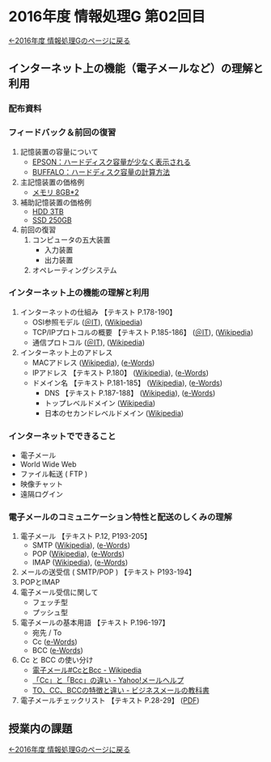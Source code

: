 #  2016年度 情報処理G 第02回目

[←2016年度 情報処理Gのページに戻る](#!lecture/2016infoG.md)

## インターネット上の機能（電子メールなど）の理解と利用

### 配布資料

### フィードバック＆前回の復習

1. 記憶装置の容量について
	- [EPSON：ハードディスク容量が少なく表示される](http://faq.epsondirect.co.jp/faq/edc/app/servlet/relatedqa?QID=011043)
	- [BUFFALO：ハードディスク容量の計算方法](http://faq.buffalo.jp/app/answers/detail/a_id/1087)
2. 主記憶装置の価格例
	- [メモリ 8GB*2](https://www.amazon.co.jp/dp/B009URHXMW)
3. 補助記憶装置の価格例
	- [HDD 3TB](https://www.amazon.co.jp/dp/B015FGGWKU)
	- [SSD 250GB](https://www.amazon.co.jp/dp/B00S1V3FZC)
4. 前回の復習
	1. コンピュータの五大装置
		- 入力装置
		- 出力装置
	2. オペレーティングシステム

### インターネット上の機能の理解と利用

1. インターネットの仕組み 【テキスト P.178-190】
	- OSI参照モデル ([＠IT](http://www.atmarkit.co.jp/ait/articles/0007/19/news001.html)), ([Wikipedia](https://ja.wikipedia.org/wiki/OSI%E5%8F%82%E7%85%A7%E3%83%A2%E3%83%87%E3%83%AB))
	- TCP/IPプロトコルの概要 【テキスト P.185-186】 ([＠IT](http://www.atmarkit.co.jp/ait/articles/0008/10/news002.html)), ([Wikipedia](https://ja.wikipedia.org/wiki/TCP/IP%E3%83%A2%E3%83%87%E3%83%AB))
	- 通信プロトコル ([＠IT](http://www.atmarkit.co.jp/ait/articles/0005/22/news007.html)), ([Wikipedia](https://ja.wikipedia.org/wiki/%E9%80%9A%E4%BF%A1%E3%83%97%E3%83%AD%E3%83%88%E3%82%B3%E3%83%AB))
2. インターネット上のアドレス
	- MACアドレス ([Wikipedia](https://ja.wikipedia.org/wiki/MAC%E3%82%A2%E3%83%89%E3%83%AC%E3%82%B9)), ([e-Words](http://e-words.jp/w/MAC%E3%82%A2%E3%83%89%E3%83%AC%E3%82%B9.html))
	- IPアドレス 【テキスト P.180】 ([Wikipedia](https://ja.wikipedia.org/wiki/IP%E3%82%A2%E3%83%89%E3%83%AC%E3%82%B9)), ([e-Words](http://e-words.jp/w/IP%E3%82%A2%E3%83%89%E3%83%AC%E3%82%B9.html))
	- ドメイン名 【テキスト P.181-185】 ([Wikipedia](https://ja.wikipedia.org/wiki/%E3%83%89%E3%83%A1%E3%82%A4%E3%83%B3%E5%90%8D)), ([e-Words](http://e-words.jp/w/%E3%83%89%E3%83%A1%E3%82%A4%E3%83%B3.html))
		- DNS 【テキスト P.187-188】 ([Wikipedia](https://ja.wikipedia.org/wiki/DNS)), ([e-Words](http://e-words.jp/w/DNS.html))
		- トップレベルドメイン ([Wikipedia](https://ja.wikipedia.org/wiki/%E5%9B%BD%E5%88%A5%E3%82%B3%E3%83%BC%E3%83%89%E3%83%88%E3%83%83%E3%83%97%E3%83%AC%E3%83%99%E3%83%AB%E3%83%89%E3%83%A1%E3%82%A4%E3%83%B3))
		- 日本のセカンドレベルドメイン ([Wikipedia](https://ja.wikipedia.org/wiki/.jp))

### インターネットでできること

- 電子メール
- World Wide Web
- ファイル転送 ( FTP )
- 映像チャット
- 遠隔ログイン

### 電子メールのコミュニケーション特性と配送のしくみの理解

1. 電子メール 【テキスト P.12, P193-205】
	- SMTP ([Wikipedia](https://ja.wikipedia.org/wiki/SMTP)), ([e-Words](http://e-words.jp/w/SMTP.html))
	- POP ([Wikipedia](https://ja.wikipedia.org/wiki/Post_Office_Protocol)), ([e-Words](http://e-words.jp/w/POP.html))
	- IMAP ([Wikipedia](https://ja.wikipedia.org/wiki/Internet_Message_Access_Protocol)), ([e-Words](http://e-words.jp/w/IMAP.html))
2. メールの送受信 ( SMTP/POP ) 【テキスト P193-194】
3. POPとIMAP
4. 電子メール受信に関して
	- フェッチ型
	- プッシュ型
5. 電子メールの基本用語 【テキスト P.196-197】
	- 宛先 / To
	- Cc ([e-Words](http://e-words.jp/w/CC-1.html))
	- BCC ([e-Words](http://e-words.jp/w/BCC.html))
6. Cc と BCC の使い分け
	- [電子メール#CcとBcc - Wikipedia](https://ja.wikipedia.org/wiki/電子メール#Cc.E3.81.A8Bcc)
	- [「Cc」と「Bcc」の違い - Yahoo!メールヘルプ](http://www.yahoo-help.jp/app/answers/detail/a_id/80491/p/622)
	- [TO、CC、BCCの特徴と違い - ビジネスメールの教科書](http://business-mail.jp/technique/to-cc-bcc)
7. 電子メールチェックリスト 【テキスト P.28-29】 ([PDF](
http://www.tomo.gr.jp/internet/pdf/sheet_2_1.pdf))

## 授業内の課題


[←2016年度 情報処理Gのページに戻る](#!lecture/2016infoG.md)